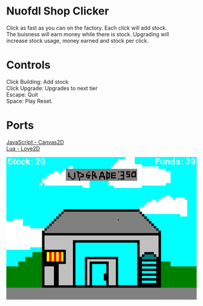 # Nuofdl Shop Clicker
Click as fast as you can on the factory. Each click will add stock. \
The buisness will earn money while there is stock. Upgrading will \
increase stock usage, money earned and stock per click.

# Controls
Click Building: Add stock \
Click Upgrade: Upgrades to next tier \
Escape: Quit \
Space: Play Reset.

# Ports
[JavaScript - Canvas2D](JavaScript-Canvas2D)\
[Lua - Love2D](Lua-Love2D)

![Screenshot](screenshot.png)
